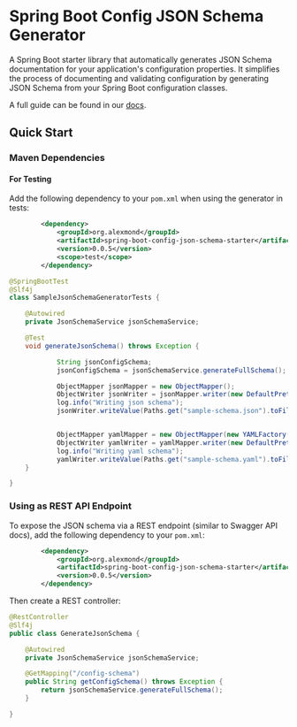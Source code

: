 # Spring Boot Config JSON Schema Generator

A Spring Boot starter library that automatically generates JSON Schema documentation for your application's
configuration properties. It simplifies the process of documenting and validating configuration by generating JSON
Schema from your Spring Boot configuration classes.

A full guide can be found in our [docs](https://alexmond.github.io/spring-boot-config-json-schema/).


## Quick Start

### Maven Dependencies

#### For Testing

Add the following dependency to your `pom.xml` when using the generator in tests:

```xml
        <dependency>
            <groupId>org.alexmond</groupId>
            <artifactId>spring-boot-config-json-schema-starter</artifactId>
            <version>0.0.5</version>
            <scope>test</scope>
        </dependency>
```

```java title=SampleJsonSchemaGeneratorTests.java
@SpringBootTest
@Slf4j
class SampleJsonSchemaGeneratorTests {

    @Autowired
    private JsonSchemaService jsonSchemaService;

    @Test
    void generateJsonSchema() throws Exception {

            String jsonConfigSchema;
            jsonConfigSchema = jsonSchemaService.generateFullSchema();

            ObjectMapper jsonMapper = new ObjectMapper();
            ObjectWriter jsonWriter = jsonMapper.writer(new DefaultPrettyPrinter());
            log.info("Writing json schema");
            jsonWriter.writeValue(Paths.get("sample-schema.json").toFile(), jsonMapper.readTree(jsonConfigSchema));


            ObjectMapper yamlMapper = new ObjectMapper(new YAMLFactory());
            ObjectWriter yamlWriter = yamlMapper.writer(new DefaultPrettyPrinter());
            log.info("Writing yaml schema");
            yamlWriter.writeValue(Paths.get("sample-schema.yaml").toFile(), jsonMapper.readTree(jsonConfigSchema));
    }

}
```

### Using as REST API Endpoint

To expose the JSON schema via a REST endpoint (similar to Swagger API docs), add the following dependency to your
`pom.xml`:
```xml
        <dependency>
            <groupId>org.alexmond</groupId>
            <artifactId>spring-boot-config-json-schema-starter</artifactId>
            <version>0.0.5</version>
        </dependency>
```
Then create a REST controller:
```java title=GenerateJsonSchema.java
@RestController
@Slf4j
public class GenerateJsonSchema {

    @Autowired
    private JsonSchemaService jsonSchemaService;

    @GetMapping("/config-schema")
    public String getConfigSchema() throws Exception {
        return jsonSchemaService.generateFullSchema();
    }

}
```





